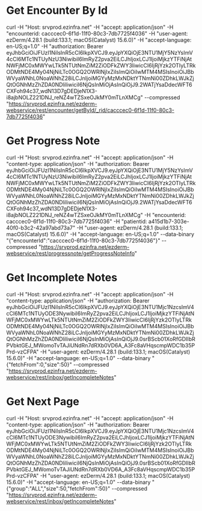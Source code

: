 # Get Encounter By Id
curl -H "Host: srvprod.ezinfra.net" -H "accept: application/json" -H "encounterid: cacccec0-6f1d-11f0-80c3-7db7725f4036" -H "user-agent: ezDerm/4.28.1 (build:133.1; macOS(Catalyst) 15.6.0)" -H "accept-language: en-US;q=1.0" -H "authorization: Bearer eyJhbGciOiJFUzI1NiIsInR5cCI6IkpXVCJ9.eyJpYXQiOjE3NTU1MjY5NzYsImV4cCI6MTc1NTUyNzU3NiwibiI6ImRyZ2pva2EiLCJhIjoxLCJ1IjoiMjkzYTFiNjAtNWFjMC0xMWYwLTk5NTUtNmZiM2ZiODFkZWY3IiwicCI6IjRjYzk2OTIyLTRkODMtNDE4My04NjNiLTc0OGQ2OWRlNjIxZiIsImQiOiIwMTM4MSIsInoiOiJBbWVyaWNhL0NoaWNhZ28iLCJnIjoiMGYyMzMxNDktYTNmNi00ZDhkLWJkZjQtOGNhMzZhZDA0NDliIiwiciI6NjQsInMiOjAsInQiOjJ9.2WATjYsaDdecWFT6CXFoh94c37_wdN13D7gDEDjeN1X3-i8ajbNOLZ221DNJ_reNZ4wTZSxeOJkMY0mTLnXMCg" --compressed "https://srvprod.ezinfra.net/ezderm-webservice/rest/encounter/getById/_rid/cacccec0-6f1d-11f0-80c3-7db7725f4036"

# Get Progress Note
curl -H "Host: srvprod.ezinfra.net" -H "accept: application/json" -H "content-type: application/json" -H "authorization: Bearer eyJhbGciOiJFUzI1NiIsInR5cCI6IkpXVCJ9.eyJpYXQiOjE3NTU1MjY5NzYsImV4cCI6MTc1NTUyNzU3NiwibiI6ImRyZ2pva2EiLCJhIjoxLCJ1IjoiMjkzYTFiNjAtNWFjMC0xMWYwLTk5NTUtNmZiM2ZiODFkZWY3IiwicCI6IjRjYzk2OTIyLTRkODMtNDE4My04NjNiLTc0OGQ2OWRlNjIxZiIsImQiOiIwMTM4MSIsInoiOiJBbWVyaWNhL0NoaWNhZ28iLCJnIjoiMGYyMzMxNDktYTNmNi00ZDhkLWJkZjQtOGNhMzZhZDA0NDliIiwiciI6NjQsInMiOjAsInQiOjJ9.2WATjYsaDdecWFT6CXFoh94c37_wdN13D7gDEDjeN1X3-i8ajbNOLZ221DNJ_reNZ4wTZSxeOJkMY0mTLnXMCg" -H "encounterid: cacccec0-6f1d-11f0-80c3-7db7725f4036" -H "patientid: a415d1b7-303e-40f0-b3c2-42a97abd73a7" -H "user-agent: ezDerm/4.28.1 (build:133.1; macOS(Catalyst) 15.6.0)" -H "accept-language: en-US;q=1.0" --data-binary "{\"encounterId\":\"cacccec0-6f1d-11f0-80c3-7db7725f4036\"}" --compressed "https://srvprod.ezinfra.net/ezderm-webservice/rest/progressnote/getProgressNoteInfo"

# Get Incomplete Notes
curl -H "Host: srvprod.ezinfra.net" -H "accept: application/json" -H "content-type: application/json" -H "authorization: Bearer eyJhbGciOiJFUzI1NiIsInR5cCI6IkpXVCJ9.eyJpYXQiOjE3NTU1Mjc1NzcsImV4cCI6MTc1NTUyODE3NywibiI6ImRyZ2pva2EiLCJhIjoxLCJ1IjoiMjkzYTFiNjAtNWFjMC0xMWYwLTk5NTUtNmZiM2ZiODFkZWY3IiwicCI6IjRjYzk2OTIyLTRkODMtNDE4My04NjNiLTc0OGQ2OWRlNjIxZiIsImQiOiIwMTM4MSIsInoiOiJBbWVyaWNhL0NoaWNhZ28iLCJnIjoiMGYyMzMxNDktYTNmNi00ZDhkLWJkZjQtOGNhMzZhZDA0NDliIiwiciI6NjQsInMiOjAsInQiOjJ9.0srBScb01XoRfGDIIbRPVbktGEJ_MWomoTvTAJiUNdRn7dRXb0VD6A_A3Fc8aVHqscmpWDC1b35PPrd-vzCFPA" -H "user-agent: ezDerm/4.28.1 (build:133.1; macOS(Catalyst) 15.6.0)" -H "accept-language: en-US;q=1.0" --data-binary "{\"fetchFrom\":0,\"size\":50}" --compressed "https://srvprod.ezinfra.net/ezderm-webservice/rest/inbox/getIncompleteNotes"

# Get Next Page
curl -H "Host: srvprod.ezinfra.net" -H "accept: application/json" -H "content-type: application/json" -H "authorization: Bearer eyJhbGciOiJFUzI1NiIsInR5cCI6IkpXVCJ9.eyJpYXQiOjE3NTU1Mjc1NzcsImV4cCI6MTc1NTUyODE3NywibiI6ImRyZ2pva2EiLCJhIjoxLCJ1IjoiMjkzYTFiNjAtNWFjMC0xMWYwLTk5NTUtNmZiM2ZiODFkZWY3IiwicCI6IjRjYzk2OTIyLTRkODMtNDE4My04NjNiLTc0OGQ2OWRlNjIxZiIsImQiOiIwMTM4MSIsInoiOiJBbWVyaWNhL0NoaWNhZ28iLCJnIjoiMGYyMzMxNDktYTNmNi00ZDhkLWJkZjQtOGNhMzZhZDA0NDliIiwiciI6NjQsInMiOjAsInQiOjJ9.0srBScb01XoRfGDIIbRPVbktGEJ_MWomoTvTAJiUNdRn7dRXb0VD6A_A3Fc8aVHqscmpWDC1b35PPrd-vzCFPA" -H "user-agent: ezDerm/4.28.1 (build:133.1; macOS(Catalyst) 15.6.0)" -H "accept-language: en-US;q=1.0" --data-binary "{\"group\":\"ALL\",\"size\":50,\"fetchFrom\":50}" --compressed "https://srvprod.ezinfra.net/ezderm-webservice/rest/inbox/getIncompleteNotes"
